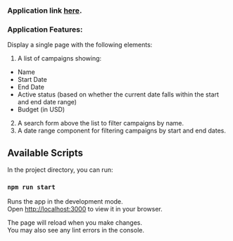 ### Application link [here](https://stefan320.github.io/react-campaigns/).


### Application Features:
Display a single page with the following elements:
1. A list of campaigns showing:
- Name
- Start Date
- End Date
- Active status (based on whether the current date falls within the start and end date range)
- Budget (in USD)
2. A search form above the list to filter campaigns by name.
3. A date range component for filtering campaigns by start and end dates.

## Available Scripts

In the project directory, you can run:

### `npm run start`

Runs the app in the development mode.\
Open [http://localhost:3000](http://localhost:3000) to view it in your browser.

The page will reload when you make changes.\
You may also see any lint errors in the console.

